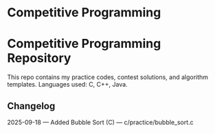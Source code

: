 # Competitive Programming
# Competitive Programming Repository
This repo contains my practice codes, contest solutions, and algorithm templates.
Languages used: C, C++, Java.

## Changelog

2025-09-18 — Added Bubble Sort (C) — c/practice/bubble_sort.c

